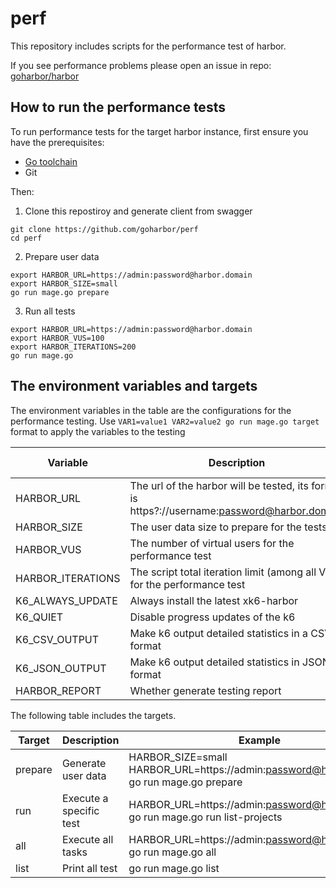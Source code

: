 # perf

This repository includes scripts for the performance test of harbor.


If you see performance problems please open an issue in repo:
[goharbor/harbor](https://github.com/goharbor/harbor)


## How to run the performance tests

To run performance tests for the target harbor instance, first ensure you have the prerequisites:

- [Go toolchain](https://go101.org/article/go-toolchain.html)
- Git

Then:

1. Clone this repostiroy and generate client from swagger
  ```shell
  git clone https://github.com/goharbor/perf
  cd perf
  ```

2. Prepare user data
  ```shell
  export HARBOR_URL=https://admin:password@harbor.domain
  export HARBOR_SIZE=small
  go run mage.go prepare
  ```

3. Run all tests
  ```shell
  export HARBOR_URL=https://admin:password@harbor.domain
  export HARBOR_VUS=100
  export HARBOR_ITERATIONS=200
  go run mage.go
  ```

## The environment variables  and targets

The environment variables in the table are the configurations for the performance testing. Use `VAR1=value1 VAR2=value2 go run mage.go target` format to apply the variables to the testing

| Variable          | Description                                                  | Default value |
| ----------------- | ------------------------------------------------------------ | ------------- |
| HARBOR_URL        | The url of the harbor will be tested, its format is https?://username:password@harbor.domain |               |
| HARBOR_SIZE       | The user data size to prepare for the tests                  | small         |
| HARBOR_VUS        | The number of virtual users for the performance test         | 500           |
| HARBOR_ITERATIONS | The script total iteration limit (among all VUs) for the performance test | 1000          |
| K6_ALWAYS_UPDATE  | Always install the latest xk6-harbor                         | false         |
| K6_QUIET          | Disable progress updates of the k6                           | false         |
| K6_CSV_OUTPUT     | Make k6 output detailed statistics in a CSV format           | false         |
| K6_JSON_OUTPUT    | Make k6 output detailed statistics in JSON format            | false         |
| HARBOR_REPORT     | Whether generate testing report                              | false         |


The following table includes the targets.

| Target  | Description                                    | Example                                                                                  |
| ------- | ---------------------------------------------- | ---------------------------------------------------------------------------------------- |
| prepare | Generate user data                             | HARBOR_SIZE=small HARBOR_URL=https://admin:password@harbor.domain go run mage.go prepare |
| run     | Execute a specific test                        | HARBOR_URL=https://admin:password@harbor.domain go run mage.go run list-projects         |
| all     | Execute all tasks                              | HARBOR_URL=https://admin:password@harbor.domain go run mage.go all                       |
| list    | Print all test                                 | go run mage.go list                                                                      |
